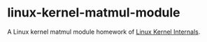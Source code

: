 # linux-kernel-matmul-module
A Linux kernel matmul module homework of [Linux Kernel Internals](https://wiki.csie.ncku.edu.tw/linux/schedule).
